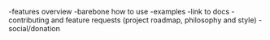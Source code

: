 -features overview
-barebone how to use
-examples
-link to docs
-contributing and feature requests (project roadmap, philosophy and style)
-social/donation